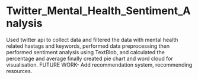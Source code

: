 # Twitter_Mental_Health_Sentiment_Analysis
Used twitter api to collect data and filtered the data with mental health related hastags and keywords, performed data preprocessing then performed sentiment analysis using TextBlob, and calculated the percentage and average finally created pie chart and word cloud for visualisation.
FUTURE WORK- Add recommendation system, recommending resources.
